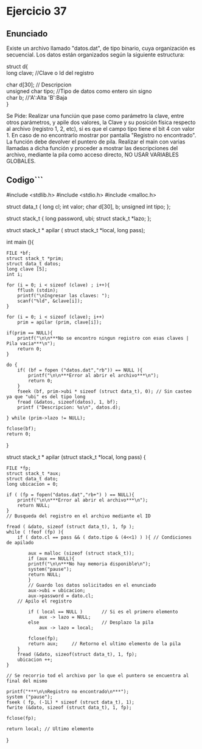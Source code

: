 # Ejercicio 37

## Enunciado
Existe un archivo llamado "datos.dat", de tipo binario, cuya organización es secuencial. Los datos están organizados 
según la siguiente estructura:

struct d{                                                                                            
long clave; //Clave o Id del registro

char d[30]; // Descripcion                                                                                          
unsigned char tipo; //Tipo de datos como entero sin signo                                                                                                                                            
char b; //'A':Alta 'B':Baja                                                                                                                                                                          
}

Se Pide: Realizar una funciún que pase como parámetro la clave, entre otros parámetros, y apile dos valores, 
la Clave y su posición física respecto al archivo (registro 1, 2, etc), si es que el campo tipo tiene el bit 4 con valor 1. 
En caso de no encontrarlo mostrar por pantalla "Registro no encontrado". La función debe devolver el puntero de pila. 
Realizar el main con varias llamadas a dicha función y proceder a mostrar las descripciones del archivo, mediante la pila 
como acceso directo, NO USAR VARIABLES GLOBALES.

## Codigo```
#include <stdlib.h>
#include <stdio.h>
#include <malloc.h>

struct data_t {
	long cl;
	int  valor;
	char d[30], b;
	unsigned int tipo;
};

struct stack_t {
	long password, ubi;
	struct stack_t *lazo;
};

struct stack_t * apilar ( struct stack_t *local, long pass);

int main (){

	FILE *bf;
	struct stack_t *prim;
	struct data_t datos;
	long clave [5];
	int i;

	for (i = 0; i < sizeof (clave) ; i++){
		fflush (stdin);
		printf("\nIngresar las claves: ");
		scanf("%ld", &clave[i]);
	}

	for (i = 0; i < sizeof (clave); i++)
		prim = apilar (prim, clave[i]);

	if(prim == NULL){
		printf("\n\n***No se encontro ningun registro con esas claves | Pila vacia***\n");
		return 0;
	}

	do {
		if( (bf = fopen ("datos.dat","rb")) == NULL ){
			printf("\n\n***Error al abrir el archivo***\n");
		    return 0;
		}
		fseek (bf, prim->ubi * sizeof (struct data_t), 0); // Sin casteo ya que "ubi" es del tipo long
		fread (&datos, sizeof(datos), 1, bf);
		printf ("Descripcion: %s\n", datos.d);

	} while (prim->lazo != NULL);

	fclose(bf);
	return 0;
}

struct stack_t * apilar (struct stack_t *local, long pass) {

	FILE *fp;
	struct stack_t *aux;
	struct data_t dato;
	long ubicacion = 0;

	if ( (fp = fopen("datos.dat","rb+") ) == NULL){
		printf("\n\n***Error al abrir el archivo***\n");
		return NULL;
	}
	// Busqueda del registro en el archivo mediante el ID

	fread ( &dato, sizeof (struct data_t), 1, fp );
	while ( !feof (fp) ){
		if ( dato.cl == pass && ( dato.tipo & (4<<1) ) ){ // Condiciones de apilado

			aux = malloc (sizeof (struct stack_t));
			if (aux == NULL){
			printf("\n\n***No hay memoria disponible\n");
			system("pause");
			return NULL;
			}
			// Guardo los datos solicitados en el enunciado
		    aux->ubi = ubicacion;
		    aux->password = dato.cl;
		// Apilo el registro

		    if ( local == NULL )       // Si es el primero elemento
		    	aux -> lazo = NULL;
		    else                       // Desplazo la pila
		    	aux -> lazo = local;

		    fclose(fp);
		    return aux;     // Retorno el ultimo elemento de la pila
		}
		fread (&dato, sizeof(struct data_t), 1, fp);
		ubicacion ++;
	}

	// Se recorrio tod el archivo por lo que el puntero se encuentra al final del mismo

	printf("***\n\nRegistro no encontrado\n***");
	system ("pause");
	fseek ( fp, (-1L) * sizeof (struct data_t), 1);
	fwrite (&dato, sizeof (struct data_t), 1, fp);

	fclose(fp);

	return local; // Ultimo elemento
}
```
